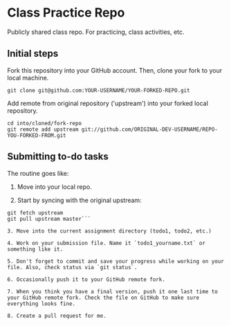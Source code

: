 # Class Practice Repo

Publicly shared class repo. For practicing, class activities, etc.

## Initial steps
Fork this repository into your GitHub account. Then, clone your fork to your local machine. 

    git clone git@github.com:YOUR-USERNAME/YOUR-FORKED-REPO.git

Add remote from original repository ('upstream') into your forked local repository. 

    cd into/cloned/fork-repo
    git remote add upstream git://github.com/ORIGINAL-DEV-USERNAME/REPO-YOU-FORKED-FROM.git

## Submitting to-do tasks

The routine goes like:

1. Move into your local repo. 

2. Start by syncing with the original upstream: 

```git
git fetch upstream	
git pull upstream master```

3. Move into the current assignment directory (todo1, todo2, etc.)

4. Work on your submission file. Name it `todo1_yourname.txt` or something like it. 

5. Don't forget to commit and save your progress while working on your file. Also, check status via `git status`. 

6. Occasionally push it to your GitHub remote fork. 

7. When you think you have a final version, push it one last time to your GitHub remote fork. Check the file on GitHub to make sure everything looks fine. 

8. Create a pull request for me. 


